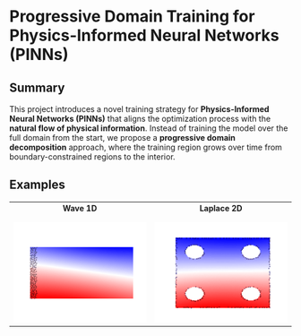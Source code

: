 # Progressive Domain Training for Physics-Informed Neural Networks (PINNs)

## Summary

This project introduces a novel training strategy for **Physics-Informed Neural Networks (PINNs)** that aligns the optimization process with the **natural flow of physical information**. Instead of training the model over the full domain from the start, we propose a **progressive domain decomposition** approach, where the training region grows over time from boundary-constrained regions to the interior.

## Examples

<table>
  <tr>
    <td align="center">
      <b>Wave 1D</b><br/><br/>
      <img src="images/gifs/wave_1d.gif" width="250"/>
    </td>
    <td align="center">
      <b>Laplace 2D</b><br/><br/>
      <img src="images/gifs/poisson_2d_c.gif" width="250"/>
    </td>
  </tr>
</table>